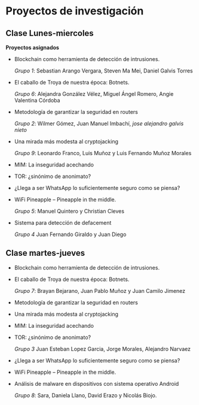 # Proyectos de investigación

## Clase Lunes-miercoles

__Proyectos asignados__

+ Blockchain como herramienta de detección de intrusiones.

  _Grupo 1_: Sebastian Arango Vergara, Steven Ma Mei, Daniel Galvis Torres

+ El caballo de Troya de nuestra época: Botnets.
  
  _Grupo 6_: Alejandra González Vélez, Miguel Ángel Romero, Angie Valentina Córdoba
+ Metodología de garantizar la seguridad en routers
 
  _Grupo 2_: Wilmer Gómez, Juan Manuel Imbachí, _jose alejandro galvis nieto_
+ Una mirada más modesta al cryptojacking

  _Grupo 9_: Leonardo Franco, Luis Muñoz y Luis Fernando Muñoz Morales
+ MIM: La inseguridad acechando
+ TOR: ¿sinónimo de anonimato?
+ ¿Llega a ser WhatsApp lo suficientemente seguro como se piensa?
+ WiFi Pineapple – Pineapple in the middle.

  _Grupo 5_: Manuel Quintero y Christian Cleves
+ Sistema para detección de defacement 

  _Grupo 4_ Juan Fernando Giraldo y Juan Diego 


## Clase martes-jueves

+ Blockchain como herramienta de detección de intrusiones.
+ El caballo de Troya de nuestra época: Botnets.

   _Grupo 7_: Brayan Bejarano, Juan Pablo Muñoz y Juan Camilo Jimenez
+ Metodología de garantizar la seguridad en routers
+ Una mirada más modesta al cryptojacking
+ MIM: La inseguridad acechando
+ TOR: ¿sinónimo de anonimato?

  _Grupo 3_ Juan Esteban Lopez Garcia, Jorge Morales, Alejandro Narvaez
+ ¿Llega a ser WhatsApp lo suficientemente seguro como se piensa?
+ WiFi Pineapple – Pineapple in the middle.
+ Análisis de malware en dispositivos con sistema operativo Android
  
  _Grupo 8_: Sara, Daniela Llano, David Erazo y Nicolás Biojo. 
